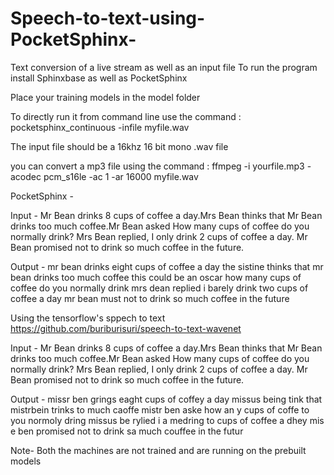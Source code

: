 # Speech-to-text-using-PocketSphinx-
Text conversion of a live stream as well as an input file
To run the program install Sphinxbase as well as PocketSphinx 

Place your training models in the model folder 

To directly run it from command line use the command : pocketsphinx_continuous -infile myfile.wav 

The input file should be a 16khz 16 bit mono .wav file

you can convert a mp3 file using the command : ffmpeg -i yourfile.mp3 -acodec pcm_s16le -ac 1 -ar 16000 myfile.wav



PocketSphinx -

Input - Mr Bean drinks 8 cups of coffee a day.Mrs Bean thinks that Mr Bean drinks too much coffee.Mr Bean asked How many cups of coffee do you normally drink? Mrs Bean replied, I only drink 2 cups of coffee a day. Mr Bean promised not to drink so much coffee in the future.

Output - mr bean drinks eight cups of coffee a day the sistine thinks that mr bean drinks too much coffee this could be an oscar how many cups of coffee do you normally drink mrs dean replied i barely drink two cups of coffee a day mr bean must not to drink so much coffee in the future

Using the tensorflow's sppech to text  https://github.com/buriburisuri/speech-to-text-wavenet 

 
Input - Mr Bean drinks 8 cups of coffee a day.Mrs Bean thinks that Mr Bean drinks too much coffee.Mr Bean asked How many cups of coffee do you normally drink? Mrs Bean replied, I only drink 2 cups of coffee a day. Mr Bean promised not to drink so much coffee in the future.

Output - missr ben grings eaght cups of coffey a day missus being tink that mistrbein trinks to much caoffe mistr ben aske how an y cups of coffe to you normoly dring missus be rylied i a medring to cups of coffee a dhey mis e ben promised not to drink  sa much couffee in the futur


Note- Both the machines are not trained and are running on the prebuilt models
